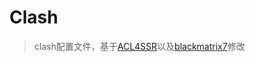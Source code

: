 # Clash

> clash配置文件，基于[ACL4SSR](https://github.com/ACL4SSR)以及[blackmatrix7](https://github.com/blackmatrix7)修改

